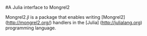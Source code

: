 #A Julia interface to Mongrel2

Mongrel2.jl is a package that enables writing [Mongrel2] (http://mongrel2.org/) handlers in the [Julia] (http://julialang.org) programming language. 
